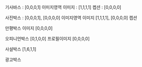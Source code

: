 
기사바스    : [0,0,0,1]
  이미지영역
  이미지    : [1,1,1,1]
  켑션    : [0,0,0,0]

사진박스  : [0,0,0,1], [0,0,0,0]
  이미지영역
  이미지 [1,1,1,1], [0,0,0,0]
  켑션   

만평박스
  이미지 [0,0,0,0]

오피니언박스 [0,1,0,0]
  프로필이미지 [0,0,0,0]

사설박스 [1,6,1,1]

광고박스

